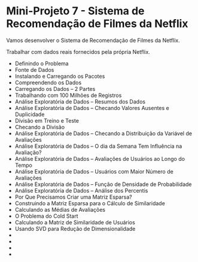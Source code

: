 # Mini-Projeto 7 - Sistema de Recomendação de Filmes da Netflix

Vamos desenvolver o Sistema de Recomendação de Filmes da Netflix.

Trabalhar com dados reais fornecidos pela própria Netflix.

<ul>
  <li>Definindo o Problema</li>
  <li>Fonte de Dados</li>
  <li>Instalando e Carregando os Pacotes</li>
  <li>Compreendendo os Dados</li>
  <li>Carregando os Dados – 2 Partes</li>
  <li>Trabalhando com 100 Milhões de Registros</li>
  <li>Análise Exploratória de Dados – Resumos dos Dados</li>
  <li>Análise Exploratória de Dados – Checando Valores Ausentes e Duplicidade</li>
  <li>Divisão em Treino e Teste</li>
  <li>Checando a Divisão</li>
  <li>Análise Exploratória de Dados – Checando a Distribuição da Variável de Avaliações</li>
  <li>Análise Exploratória de Dados – O dia da Semana Tem Influência na Avaliação?</li>
  <li>Análise Exploratória de Dados – Avaliações de Usuários ao Longo do Tempo</li>
  <li>Análise Exploratória de Dados – Usuários com Maior Número de Avaliações</li>
  <li>Análise Exploratória de Dados – Função de Densidade de Probabilidade</li>
  <li>Análise Exploratória de Dados – Análise dos Percentis</li>
  <li>Por Que Precisamos Criar uma Matriz Esparsa?</li>
  <li>Construindo a Matriz Esparsa para o Cálculo de Similaridade</li>
  <li>Calculando as Médias de Avaliações</li>
  <li>O Problema do Cold Start</li>
  <li>Calculando a Matriz de Similaridade de Usuários</li>
  <li>Usando SVD para Redução de Dimensionalidade</li>
  <li></li>
  <li></li>
  <li></li>
  <li></li>
</ul>